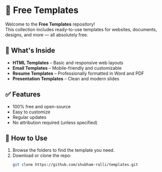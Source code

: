 # 🎨 Free Templates

Welcome to the **Free Templates** repository!  
This collection includes ready-to-use templates for websites, documents, designs, and more — all absolutely free.

## 📁 What's Inside

- **HTML Templates** – Basic and responsive web layouts  
- **Email Templates** – Mobile-friendly and customizable  
- **Resume Templates** – Professionally formatted in Word and PDF  
- **Presentation Templates** – Clean and modern slides

## ✅ Features

- 100% free and open-source  
- Easy to customize  
- Regular updates  
- No attribution required (unless specified)

## 🚀 How to Use

1. Browse the folders to find the template you need.
2. Download or clone the repo:
   ```bash
   git clone https://github.com/shubham-ralli/templates.git
